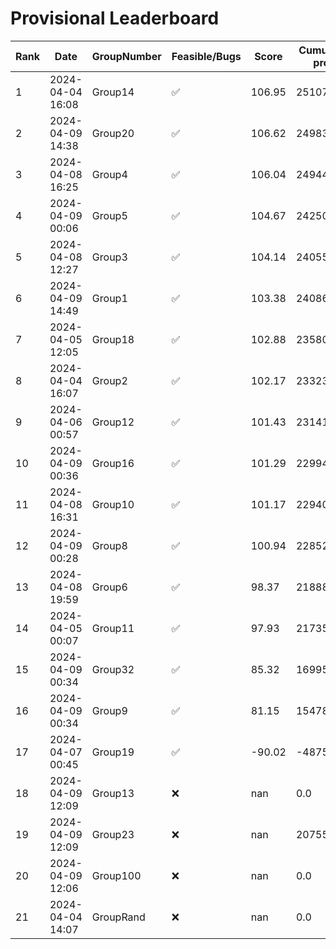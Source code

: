 # Provisional Leaderboard
| Rank | Date | GroupNumber | Feasible/Bugs | Score | Cumulative profit | Runtime |
| ------ | ------------ | ------------------- |-------------| ------- | ------- | ------- |
| 1 | 2024-04-04 16:08 | Group14 | ✅ | 106.95 | 251072.91 | 20.04s |
| 2 | 2024-04-09 14:38 | Group20 | ✅ | 106.62 | 249831.37 | 4.56s |
| 3 | 2024-04-08 16:25 | Group4 | ✅ | 106.04 | 249442.69 | 1301.96s |
| 4 | 2024-04-09 00:06 | Group5 | ✅ | 104.67 | 242506.67 | 1.8s |
| 5 | 2024-04-08 12:27 | Group3 | ✅ | 104.14 | 240558.72 | 28.93s |
| 6 | 2024-04-09 14:49 | Group1 | ✅ | 103.38 | 240865.57 | 38.25s |
| 7 | 2024-04-05 12:05 | Group18 | ✅ | 102.88 | 235806.0 | 1.47s |
| 8 | 2024-04-04 16:07 | Group2 | ✅ | 102.17 | 233239.08 | 62.12s |
| 9 | 2024-04-06 00:57 | Group12 | ✅ | 101.43 | 231415.87 | 758.08s |
| 10 | 2024-04-09 00:36 | Group16 | ✅ | 101.29 | 229944.81 | 80.62s |
| 11 | 2024-04-08 16:31 | Group10 | ✅ | 101.17 | 229400.05 | 1.15s |
| 12 | 2024-04-09 00:28 | Group8 | ✅ | 100.94 | 228521.16 | 1.34s |
| 13 | 2024-04-08 19:59 | Group6 | ✅ | 98.37 | 218880.98 | 0.46s |
| 14 | 2024-04-05 00:07 | Group11 | ✅ | 97.93 | 217356.89 | 85.21s |
| 15 | 2024-04-09 00:34 | Group32 | ✅ | 85.32 | 169959.24 | 4.27s |
| 16 | 2024-04-09 00:34 | Group9 | ✅ | 81.15 | 154786.32 | 338.76s |
| 17 | 2024-04-07 00:45 | Group19 | ✅ | -90.02 | -487554.39 | 5.88s |
| 18 | 2024-04-09 12:09 | Group13 | ❌ | nan | 0.0 | 1.68s |
| 19 | 2024-04-09 12:09 | Group23 | ❌ | nan | 207558.5 | 1.26s |
| 20 | 2024-04-09 12:06 | Group100 | ❌ | nan | 0.0 | 2.93s |
| 21 | 2024-04-04 14:07 | GroupRand | ❌ | nan | 0.0 | 0.0s |

